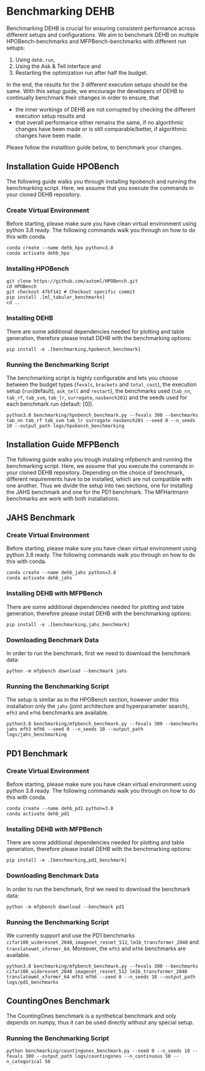 # Benchmarking DEHB

Benchmarking DEHB is crucial for ensuring consistent performance across different setups and configurations. We aim to benchmark DEHB on multiple HPOBench-benchmarks and MFPBench-benchmarks with different run setups:

1. Using `dehb.run`,
2. Using the Ask & Tell interface and
3. Restarting the optimization run after half the budget.

In the end, the results for the 3 different execution setups should be the same. With this setup guide, we encourage the developers of DEHB to continually benchmark their changes in order to ensure, that

- the inner workings of DEHB are not corrupted by checking the different execution setup results and
- that overall performance either remains the same, if no algortihmic changes have been made or is still comparable/better, if algorithmic changes have been made.

Please follow the installtion guide below, to benchmark your changes.

## Installation Guide HPOBench

The following guide walks you through installing hpobench and running the benchmarking script. Here, we assume that you execute the commands in your cloned DEHB repository.

### Create Virtual Environment

Before starting, please make sure you have clean virtual environment using python 3.8 ready. The following commands walk you through on how to do this with conda.

```shell
conda create --name dehb_hpo python=3.8
conda activate dehb_hpo
```

### Installing HPOBench

```shell
git clone https://github.com/automl/HPOBench.git
cd HPOBench
git checkout 47bf141 # Checkout specific commit
pip install .[ml_tabular_benchmarks]
cd ..
```

### Installing DEHB

There are some additional dependencies needed for plotting and table generation, therefore please install DEHB with the benchmarking options:

```shell
pip install -e .[benchmarking,hpobench_benchmark]
```

### Running the Benchmarking Script

The benchmarking script is highly configurable and lets you choose between the budget types (`fevals`, `brackets` and `total_cost`), the execution setup (`run`(default), `ask_tell` and `restart`), the benchmarks used (`tab_nn`, `tab_rf`, `tab_svm`, `tab_lr`, `surrogate`, `nasbench201`) and the seeds used for each benchmark run (default: [0]).

```shell
python3.8 benchmarking/hpobench_benchmark.py --fevals 300 --benchmarks tab_nn tab_rf tab_svm tab_lr surrogate nasbench201 --seed 0 --n_seeds 10 --output_path logs/hpobench_benchmarking
```

## Installation Guide MFPBench

The following guide walks you trough instaling mfpbench and running the benchmarking script. Here, we assume that you execute the commands in your cloned DEHB repository. Depending on the choice of benchmark, different requirements have to be installed, which are not compatible with one another. Thus we divide the setup into two sections, one for installing the JAHS benchmark and one for the PD1 benchmark. The MFHartmann benchmarks are work with both installations.

## JAHS Benchmark

### Create Virtual Environment

Before starting, please make sure you have clean virtual environment using python 3.8 ready. The following commands walk you through on how to do this with conda.

```shell
conda create --name dehb_jahs python=3.8
conda activate dehb_jahs
```

### Installing DEHB with MFPBench

There are some additional dependencies needed for plotting and table generation, therefore please install DEHB with the benchmarking options:

```shell
pip install -e .[benchmarking,jahs_benchmark]
```

### Downloading Benchmark Data

In order to run the benchmark, first we need to download the benchmark data:

```shell
python -m mfpbench download --benchmark jahs
```

### Running the Benchmarking Script

The setup is similar as in the HPOBench section, however under this installation only the `jahs` (joint architecture and hyperparameter search), `mfh3` and `mfh6` benchmarks are available.

```shell
python3.8 benchmarking/mfpbench_benchmark.py --fevals 300 --benchmarks jahs mfh3 mfh6 --seed 0 --n_seeds 10 --output_path logs/jahs_benchmarking
```

## PD1 Benchmark

### Create Virtual Environment

Before starting, please make sure you have clean virtual environment using python 3.8 ready. The following commands walk you through on how to do this with conda.

```shell
conda create --name dehb_pd1 python=3.8
conda activate dehb_pd1
```

### Installing DEHB with MFPBench

There are some additional dependencies needed for plotting and table generation, therefore please install DEHB with the benchmarking options:

```shell
pip install -e .[benchmarking,pd1_benchmark]
```

### Downloading Benchmark Data

In order to run the benchmark, first we need to download the benchmark data:

```shell
python -m mfpbench download --benchmark pd1
```

### Running the Benchmarking Script

We currently support and use the PD1 benchmarks `cifar100_wideresnet_2048`, `imagenet_resnet_512`, `lm1b_transformer_2048` and `translatewmt_xformer_64`. Moreover, the `mfh3` and `mfh6` benchmarks are available.

```shell
python3.8 benchmarking/mfpbench_benchmark.py --fevals 300 --benchmarks cifar100_wideresnet_2048 imagenet_resnet_512 lm1b_transformer_2048 translatewmt_xformer_64 mfh3 mfh6 --seed 0 --n_seeds 10 --output_path logs/pd1_benchmarks
```

## CountingOnes Benchmark

The CountingOnes benchmark is a synthetical benchmark and only depends on numpy, thus it can be used directly without any special setup.

### Running the Benchmarking Script

```shell
python benchmarking/countingones_benchmark.py --seed 0 --n_seeds 10 --fevals 300 --output_path logs/countingones --n_continuous 50 --n_categorical 50
```
